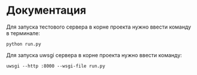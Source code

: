 Документация
================

Для запуска тестового сервера в корне проекта нужно ввести команду в терминале:


```
python run.py
```

Для запуска uwsgi сервера в корне проекта нужно ввести команду:

```
uwsgi --http :8000 --wsgi-file run.py
```